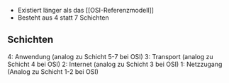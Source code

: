 - Existiert länger als das [[OSI-Referenzmodell]]
- Besteht aus 4 statt 7 Schichten

## Schichten
4: Anwendung (analog zu Schicht 5-7 bei OSI)
3: Transport (analog zu Schicht 4 bei OSI)
2: Internet (analog zu Schicht 3 bei OSI)
1: Netzzugang (Analog zu Schicht 1-2 bei OSI)